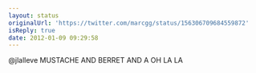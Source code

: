 ```yaml
---
layout: status
originalUrl: 'https://twitter.com/marcgg/status/156306709684559872'
isReply: true
date: 2012-01-09 09:29:58
---
```


@jlalleve MUSTACHE AND BERRET AND A OH LA LA
